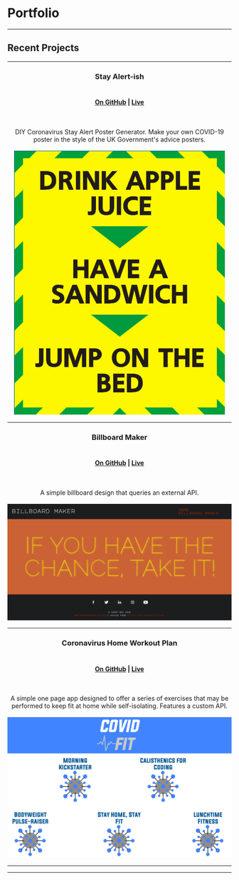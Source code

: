 # Portfolio

---

## Recent Projects

---

### <center> Stay Alert-ish </center> <br> 
####  <center> [On GitHub](/coronaposter/) | [Live](https://harrymandeveloper.github.io/coronaposter/) </center>
<br> <center>DIY Coronavirus Stay Alert Poster Generator. Make your own COVID-19 poster in the style of the UK Government's advice posters.<br><br>
<img src="./images/coronacover.png"/>

---
### <center> Billboard Maker </center> <br>
####  <center> [On GitHub](/billboardmaker/) | [Live](https://harrymandeveloper.github.io/billboardmaker/) </center>
<br> <center>A simple billboard design that queries an external API.<br><br>
<img src="./images/billboardcover.png"/>

---
### <center> Coronavirus Home Workout Plan </center> <br> 
####  <center> [On GitHub](https://github.com/harrymandeveloper/workoutplan-backend) | [Live](http://bit.ly/covidfitCVlink) </center>
<br> <center>A simple one page app designed to offer a series of exercises that may be performed to keep fit at home while self-isolating. Features a custom API.<br><br>
<img src="./images/workoutplancover.png"/></center>

---



---

